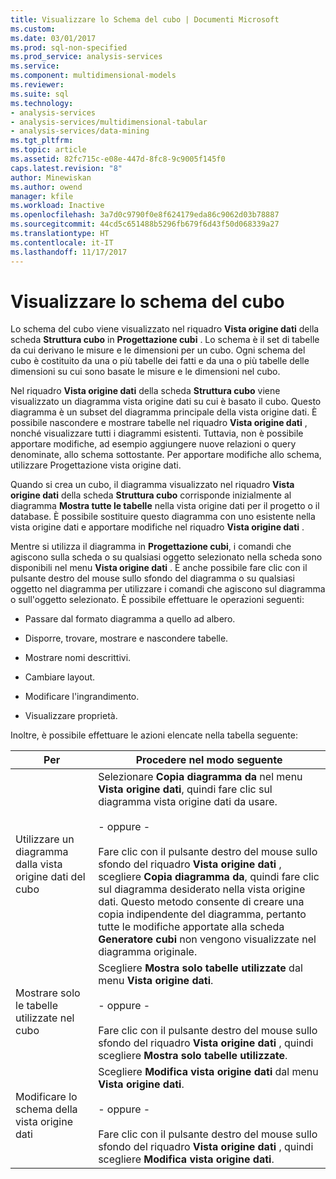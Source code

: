 ```yaml
---
title: Visualizzare lo Schema del cubo | Documenti Microsoft
ms.custom: 
ms.date: 03/01/2017
ms.prod: sql-non-specified
ms.prod_service: analysis-services
ms.service: 
ms.component: multidimensional-models
ms.reviewer: 
ms.suite: sql
ms.technology:
- analysis-services
- analysis-services/multidimensional-tabular
- analysis-services/data-mining
ms.tgt_pltfrm: 
ms.topic: article
ms.assetid: 82fc715c-e08e-447d-8fc8-9c9005f145f0
caps.latest.revision: "8"
author: Minewiskan
ms.author: owend
manager: kfile
ms.workload: Inactive
ms.openlocfilehash: 3a7d0c9790f0e8f624179eda86c9062d03b78887
ms.sourcegitcommit: 44cd5c651488b5296fb679f6d43f50d068339a27
ms.translationtype: HT
ms.contentlocale: it-IT
ms.lasthandoff: 11/17/2017
---
```

# <a name="view-the-cube-schema"></a>Visualizzare lo schema del cubo
  Lo schema del cubo viene visualizzato nel riquadro **Vista origine dati** della scheda **Struttura cubo** in **Progettazione cubi** . Lo schema è il set di tabelle da cui derivano le misure e le dimensioni per un cubo. Ogni schema del cubo è costituito da una o più tabelle dei fatti e da una o più tabelle delle dimensioni su cui sono basate le misure e le dimensioni nel cubo.  
  
 Nel riquadro **Vista origine dati** della scheda **Struttura cubo** viene visualizzato un diagramma vista origine dati su cui è basato il cubo. Questo diagramma è un subset del diagramma principale della vista origine dati. È possibile nascondere e mostrare tabelle nel riquadro **Vista origine dati** , nonché visualizzare tutti i diagrammi esistenti. Tuttavia, non è possibile apportare modifiche, ad esempio aggiungere nuove relazioni o query denominate, allo schema sottostante. Per apportare modifiche allo schema, utilizzare Progettazione vista origine dati.  
  
 Quando si crea un cubo, il diagramma visualizzato nel riquadro **Vista origine dati** della scheda **Struttura cubo** corrisponde inizialmente al diagramma **Mostra tutte le tabelle** nella vista origine dati per il progetto o il database. È possibile sostituire questo diagramma con uno esistente nella vista origine dati e apportare modifiche nel riquadro **Vista origine dati** .  
  
 Mentre si utilizza il diagramma in **Progettazione cubi**, i comandi che agiscono sulla scheda o su qualsiasi oggetto selezionato nella scheda sono disponibili nel menu **Vista origine dati** . È anche possibile fare clic con il pulsante destro del mouse sullo sfondo del diagramma o su qualsiasi oggetto nel diagramma per utilizzare i comandi che agiscono sul diagramma o sull'oggetto selezionato. È possibile effettuare le operazioni seguenti:  
  
-   Passare dal formato diagramma a quello ad albero.  
  
-   Disporre, trovare, mostrare e nascondere tabelle.  
  
-   Mostrare nomi descrittivi.  
  
-   Cambiare layout.  
  
-   Modificare l'ingrandimento.  
  
-   Visualizzare proprietà.  
  
 Inoltre, è possibile effettuare le azioni elencate nella tabella seguente:  
  
|Per|Procedere nel modo seguente|  
|--------|-------------|  
|Utilizzare un diagramma dalla vista origine dati del cubo|Selezionare **Copia diagramma da** nel menu **Vista origine dati**, quindi fare clic sul diagramma vista origine dati da usare.<br /><br /> - oppure -<br /><br /> Fare clic con il pulsante destro del mouse sullo sfondo del riquadro **Vista origine dati** , scegliere **Copia diagramma da**, quindi fare clic sul diagramma desiderato nella vista origine dati. Questo metodo consente di creare una copia indipendente del diagramma, pertanto tutte le modifiche apportate alla scheda **Generatore cubi** non vengono visualizzate nel diagramma originale.|  
|Mostrare solo le tabelle utilizzate nel cubo|Scegliere **Mostra solo tabelle utilizzate** dal menu **Vista origine dati**.<br /><br /> - oppure -<br /><br /> Fare clic con il pulsante destro del mouse sullo sfondo del riquadro **Vista origine dati** , quindi scegliere **Mostra solo tabelle utilizzate**.|  
|Modificare lo schema della vista origine dati|Scegliere **Modifica vista origine dati** dal menu **Vista origine dati**.<br /><br /> - oppure -<br /><br /> Fare clic con il pulsante destro del mouse sullo sfondo del riquadro **Vista origine dati** , quindi scegliere **Modifica vista origine dati**.|  
  
  
